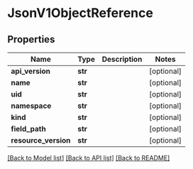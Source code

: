 # JsonV1ObjectReference


## Properties
Name | Type | Description | Notes
------------ | ------------- | ------------- | -------------
**api_version** | **str** |  | [optional] 
**name** | **str** |  | [optional] 
**uid** | **str** |  | [optional] 
**namespace** | **str** |  | [optional] 
**kind** | **str** |  | [optional] 
**field_path** | **str** |  | [optional] 
**resource_version** | **str** |  | [optional] 

[[Back to Model list]](../README.md#documentation-for-models) [[Back to API list]](../README.md#documentation-for-api-endpoints) [[Back to README]](../README.md)


